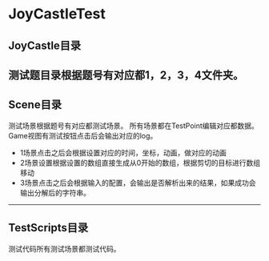 # JoyCastleTest

## JoyCastle目录
测试题目录根据题号有对应都1，2，3，4文件夹。
---
## Scene目录
测试场景根据题号有对应都测试场景。
所有场景都在TestPoint编辑对应都数据。
Game视图有测试按钮点击后会输出对应的log。

- 1场景点击之后会根据设置对应的时间，坐标，动画，做对应的动画
- 2场景设置根据设置的数组直接生成从0开始的数组，根据剪切的目标进行数组移动
- 3场景点击之后会根据输入的配置，会输出是否解析出来的结果，如果成功会输出分解后的字符串。

---
## TestScripts目录
测试代码所有测试场景都测试代码。

